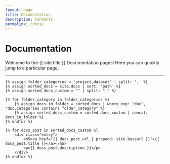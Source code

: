 ```yaml
---
layout: page
title: Documentation
description: Contents
permalink: /docs/
---
```


# Documentation

Welcome to the {{ site.title }} Documentation pages! Here you can quickly jump to a 
particular page.


<div class="section-index">
    <hr class="panel-line">

    {% assign folder_categories = 'project,dataset' | split: ',' %}
    {% assign sorted_docs = site.docs | sort: 'path' %}
    {% assign sorted_docs_custom = "" | split: "," %}

    {% for folder_category in folder_categories %}
        {% assign docs_in_folder = sorted_docs | where_exp: "doc", "doc.categories contains folder_category" %}
        {% assign sorted_docs_custom = sorted_docs_custom | concat: docs_in_folder %}
    {% endfor %}

    {% for docs_post in sorted_docs_custom %}
        <div class="entry">
            <h5><a href="{{ docs_post.url | prepend: site.baseurl }}">{{ docs_post.title }}</a></h5>
            <p>{{ docs_post.description }}</p>
        </div>
    {% endfor %}

</div>
